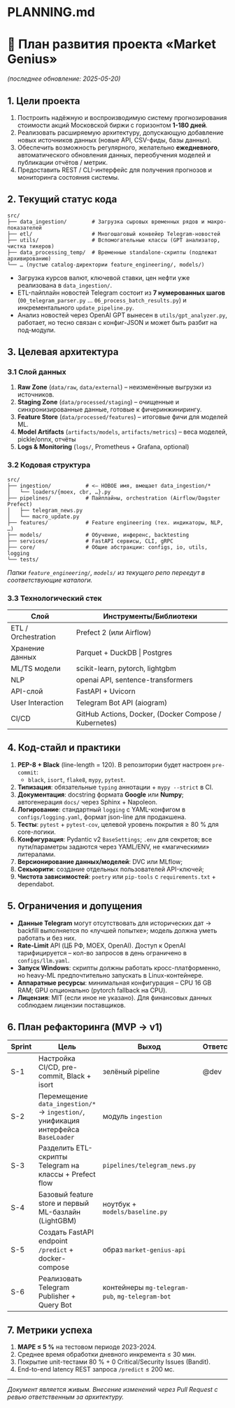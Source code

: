 # PLANNING.md

# 🔮 План развития проекта «Market Genius»

_(последнее обновление: 2025-05-20)_

## 1. Цели проекта

1.  Построить надёжную и воспроизводимую систему прогнозирования стоимости акций Московской биржи с горизонтом **1-180 дней**.
2.  Реализовать расширяемую архитектуру, допускающую добавление новых источников данных (новые API, CSV-фиды, базы данных).
3.  Обеспечить возможность регулярного, желательно **ежедневного**, автоматического обновления данных, переобучения моделей и публикации отчётов / метрик.
4.  Предоставить REST / CLI-интерфейс для получения прогнозов и мониторинга состояния системы.

## 2. Текущий статус кода

```
src/
├── data_ingestion/        # Загрузка сыровых временных рядов и макро-показателей
├── etl/                   # Многошаговый конвейер Telegram-новостей
├── utils/                 # Вспомогательные классы (GPT анализатор, чистка тикеров)
├── data_processing_temp/  # Временные standalone-скрипты (подлежат архивированию)
└── … (пустые catalog-директории feature_engineering/, models/)
```

+ Загрузка курсов валют, ключевой ставки, цен нефти уже реализована в `data_ingestion/`.
+ ETL-пайплайн новостей Telegram состоит из **7 нумерованных шагов** (`00_telegram_parser.py` … `06_process_batch_results.py`) и инкрементального `update_pipeline.py`.
+ Анализ новостей через OpenAI GPT вынесен в `utils/gpt_analyzer.py`, работает, но тесно связан с конфиг-JSON и может быть разбит на под-модули.

## 3. Целевая архитектура

### 3.1 Слой данных

1. **Raw Zone** (`data/raw`, `data/external`)  – неизменённые выгрузки из источников.
2. **Staging Zone** (`data/processed/staging`) – очищенные и синхронизированные данные, готовые к фичеринжинирингу.
3. **Feature Store** (`data/processed/features`) – итоговые фичи для моделей ML.
4. **Model Artifacts** (`artifacts/models`, `artifacts/metrics`) – веса моделей, pickle/onnx, отчёты
5. **Logs & Monitoring** (`logs/`, Prometheus + Grafana, optional)

### 3.2 Кодовая структура

```
src/
├── ingestion/           # <— НОВОЕ имя, вмещает data_ingestion/*
│   └── loaders/{moex, cbr, …}.py
├── pipelines/           # Пайплайны, orchestration (Airflow/Dagster Prefect)
│   ├── telegram_news.py
│   └── macro_update.py
├── features/            # Feature engineering (тех. индикаторы, NLP, …)
├── models/              # Обучение, инференс, backtesting
├── services/            # FastAPI сервисы, CLI, gRPC
├── core/                # Общие абстракции: configs, io, utils, logging
└── tests/
```

*Папки `feature_engineering/`, `models/` из текущего репо переедут в соответствующие каталоги.*

### 3.3 Технологический стек

| Слой                | Инструменты/Библиотеки |
|---------------------|-------------------------|
| ETL / Orchestration | Prefect 2 (или Airflow) |
| Хранение данных     | Parquet + DuckDB \| Postgres |
| ML/TS модели        | scikit-learn, pytorch, lightgbm |
| NLP                 | openai API, sentence-transformers |
| API-слой            | FastAPI + Uvicorn |
| User Interaction    | Telegram Bot API (aiogram) |
| CI/CD               | GitHub Actions, Docker, (Docker Compose / Kubernetes) |

## 4. Код-стайл и практики

1. **PEP-8 + Black** (line-length = 120).  В репозитории будет настроен `pre-commit`:
   * `black`, `isort`, `flake8`, `mypy`, `pytest`.
2. **Типизация**: обязательные `typing` аннотации + `mypy --strict` в CI.
3. **Документация**: docstring формата **Google** или **Numpy**; автогенерация `docs/` через Sphinx + Napoleon.
4. **Логирование**: стандартный `logging` с YAML-конфигом в `configs/logging.yaml`, формат json-line для продакшена.
5. **Тесты**: `pytest` + `pytest-cov`, целевой уровень покрытия ≥ 80 % для core-логики.
6. **Конфигурация**: Pydantic v2 `BaseSettings`; `.env` для секретов; все пути/параметры задаются через YAML/ENV, не «магическими» литералами.
7. **Версионирование данных/моделей**: DVC или MLflow;
8. **Секьюрити**: создание отдельных пользователей API-ключей;
9. **Чистота зависимостей**: `poetry` или `pip-tools` с `requirements.txt` + dependabot.

## 5. Ограничения и допущения

* **Данные Telegram** могут отсутствовать для исторических дат → backfill выполняется по «лучшей попытке»; модель должна уметь работать и без них.
* **Rate-Limit** API (ЦБ РФ, MOEX, OpenAI).  Доступ к OpenAI тарифицируется – кол-во запросов в день ограничено в `configs/llm.yaml`.
* **Запуск Windows**: скрипты должны работать кросс-платформенно, но heavy-ML предпочтительно запускать в Linux-контейнере.
* **Аппаратные ресурсы**: минимальная конфигурация – CPU 16 GB RAM; GPU опционально (pytorch fallback на CPU).
* **Лицензия**: MIT (если иное не указано).  Для финансовых данных соблюдаем лицензии поставщиков.

## 6. План рефакторинга (MVP → v1)

| Sprint | Цель | Выход | Ответственный |
|--------|------|-------|---------------|
| S-1 | Настройка CI/CD, pre-commit, Black + isort | зелёный pipeline | @dev |
| S-2 | Перемещение `data_ingestion/*` → `ingestion/`, унификация интерфейса `BaseLoader` | модуль `ingestion` | |
| S-3 | Разделить ETL-скрипты Telegram на классы + Prefect flow | `pipelines/telegram_news.py` | |
| S-4 | Базовый feature store и первый ML-базлайн (LightGBM) | ноутбук + `models/baseline.py` | |
| S-5 | Создать FastAPI endpoint `/predict` + docker-compose | образ `market-genius-api` | |
| S-6 | Реализовать Telegram Publisher + Query Bot | контейнеры `mg-telegram-pub`, `mg-telegram-bot` | |

## 7. Метрики успеха

1. **MAPE ≤ 5 %** на тестовом периоде 2023-2024.
2. Среднее время обработки дневного инкремента ≤ 30 мин.
3. Покрытие unit-тестами 80 % + 0 Critical/Security Issues (Bandit).
4. End-to-end latency REST запроса `/predict` ≤ 200 мс.

---

_Документ является живым. Внесение изменений через Pull Request с ревью ответственным за архитектуру._